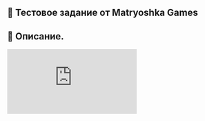 ## :notebook: Тестовое задание от Matryoshka Games
 
## :notebook_with_decorative_cover: Описание.

![alt text](https://s3servicecontent.matryoshka.com/tests/Developer_Matryoshka_Games.docx.pdf)
